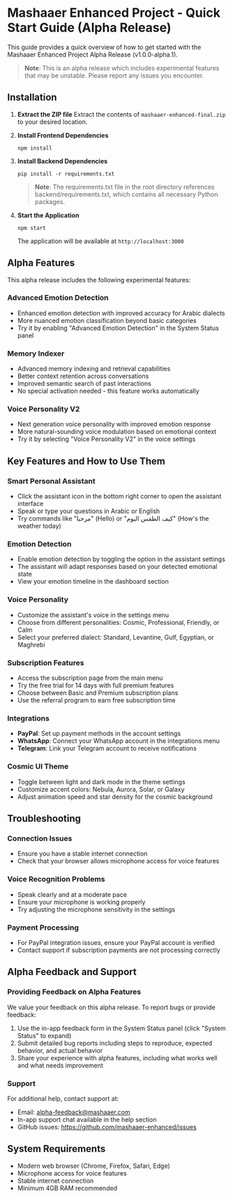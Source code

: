 # Mashaaer Enhanced Project - Quick Start Guide (Alpha Release)

This guide provides a quick overview of how to get started with the Mashaaer Enhanced Project Alpha Release (v1.0.0-alpha.1).

> **Note**: This is an alpha release which includes experimental features that may be unstable. Please report any issues you encounter.

## Installation

1. **Extract the ZIP file**
   Extract the contents of `mashaaer-enhanced-final.zip` to your desired location.

2. **Install Frontend Dependencies**
   ```
   npm install
   ```

3. **Install Backend Dependencies**
   ```
   pip install -r requirements.txt
   ```
   > **Note**: The requirements.txt file in the root directory references backend/requirements.txt, which contains all necessary Python packages.

4. **Start the Application**
   ```
   npm start
   ```
   The application will be available at `http://localhost:3000`

## Alpha Features

This alpha release includes the following experimental features:

### Advanced Emotion Detection
- Enhanced emotion detection with improved accuracy for Arabic dialects
- More nuanced emotion classification beyond basic categories
- Try it by enabling "Advanced Emotion Detection" in the System Status panel

### Memory Indexer
- Advanced memory indexing and retrieval capabilities
- Better context retention across conversations
- Improved semantic search of past interactions
- No special activation needed - this feature works automatically

### Voice Personality V2
- Next generation voice personality with improved emotion response
- More natural-sounding voice modulation based on emotional context
- Try it by selecting "Voice Personality V2" in the voice settings

## Key Features and How to Use Them

### Smart Personal Assistant
- Click the assistant icon in the bottom right corner to open the assistant interface
- Speak or type your questions in Arabic or English
- Try commands like "مرحبا" (Hello) or "كيف الطقس اليوم" (How's the weather today)

### Emotion Detection
- Enable emotion detection by toggling the option in the assistant settings
- The assistant will adapt responses based on your detected emotional state
- View your emotion timeline in the dashboard section

### Voice Personality
- Customize the assistant's voice in the settings menu
- Choose from different personalities: Cosmic, Professional, Friendly, or Calm
- Select your preferred dialect: Standard, Levantine, Gulf, Egyptian, or Maghrebi

### Subscription Features
- Access the subscription page from the main menu
- Try the free trial for 14 days with full premium features
- Choose between Basic and Premium subscription plans
- Use the referral program to earn free subscription time

### Integrations
- **PayPal**: Set up payment methods in the account settings
- **WhatsApp**: Connect your WhatsApp account in the integrations menu
- **Telegram**: Link your Telegram account to receive notifications

### Cosmic UI Theme
- Toggle between light and dark mode in the theme settings
- Customize accent colors: Nebula, Aurora, Solar, or Galaxy
- Adjust animation speed and star density for the cosmic background

## Troubleshooting

### Connection Issues
- Ensure you have a stable internet connection
- Check that your browser allows microphone access for voice features

### Voice Recognition Problems
- Speak clearly and at a moderate pace
- Ensure your microphone is working properly
- Try adjusting the microphone sensitivity in the settings

### Payment Processing
- For PayPal integration issues, ensure your PayPal account is verified
- Contact support if subscription payments are not processing correctly

## Alpha Feedback and Support

### Providing Feedback on Alpha Features
We value your feedback on this alpha release. To report bugs or provide feedback:
1. Use the in-app feedback form in the System Status panel (click "System Status" to expand)
2. Submit detailed bug reports including steps to reproduce, expected behavior, and actual behavior
3. Share your experience with alpha features, including what works well and what needs improvement

### Support
For additional help, contact support at:
- Email: alpha-feedback@mashaaer.com
- In-app support chat available in the help section
- GitHub issues: https://github.com/mashaaer-enhanced/issues

## System Requirements

- Modern web browser (Chrome, Firefox, Safari, Edge)
- Microphone access for voice features
- Stable internet connection
- Minimum 4GB RAM recommended
